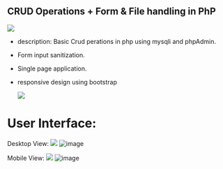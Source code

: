 ## CRUD Operations + Form & File handling in PhP
<img src="https://user-images.githubusercontent.com/73097560/115834477-dbab4500-a447-11eb-908a-139a6edaec5c.gif">


- description: Basic Crud perations in php using mysqli and phpAdmin.
- Form input sanitization.
- Single page application.
- responsive design using bootstrap

  <img src="https://user-images.githubusercontent.com/73097560/115834477-dbab4500-a447-11eb-908a-139a6edaec5c.gif">
# User Interface:
Desktop View:
<img src="https://user-images.githubusercontent.com/73097560/115834477-dbab4500-a447-11eb-908a-139a6edaec5c.gif">
![image](https://github.com/SyedAbdulrab/php_prep/assets/99114574/bf0f7a56-0911-48c4-8a85-bda7c9346f0b)

Mobile View:
<img src="https://user-images.githubusercontent.com/73097560/115834477-dbab4500-a447-11eb-908a-139a6edaec5c.gif">
![image](https://github.com/SyedAbdulrab/php_prep/assets/99114574/d572bf53-cd95-42c8-a271-1341f8ff9960)

